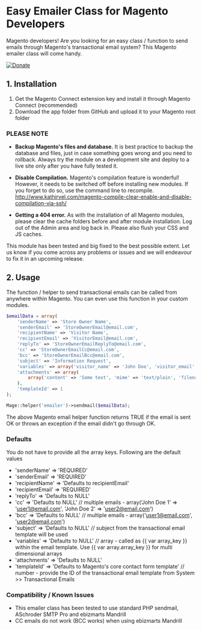 # Easy Emailer Class for Magento Developers

Magento developers! Are you looking for an easy class / function to send emails through Magento's transactional email system? This Magento emailer class will come handy.

[![Donate](https://www.paypalobjects.com/en_US/GB/i/btn/btn_donateCC_LG.gif)](https://www.paypal.com/cgi-bin/webscr?cmd=_s-xclick&hosted_button_id=YNKF9CGE3V5HJ)

## 1. Installation

1. Get the Magento Connect extension key and install it through Magento Connect (recommended)
2. Download the app folder from GitHub and upload it to your Magento root folder

### PLEASE NOTE

* **Backup Magento's files and database.** It is best practice to backup the database and files, just in case something goes wrong and you need to rollback. Always try the module on a development site and deploy to a live site only after you have fully tested it.

* **Disable Compilation.** Magento's compilation feature is wonderful! However, it needs to be switched off before installing new modules. If you forget to do so, use the command line to recompile. http://www.kathirvel.com/magento-compile-clear-enable-and-disable-compilation-via-ssh/

* **Getting a 404 error.** As with the installation of all Magento modules, please clear the cache folders before and after module installation. Log out of the Admin area and log back in. Please also flush your CSS and JS caches.

This module has been tested and big fixed to the best possible extent. Let us know if you come across any problems or issues and we will endeavour to fix it in an upcoming release.

## 2. Usage

The function / helper to send transactional emails can be called from anywhere within Magento. You can even use this function in your custom modules.

```php
$emailData = array(
    'senderName' => 'Store Owner Name',
    'senderEmail' => 'StoreOwnerEmail@email.com',
    'recipientName' => 'Visitor Name',
    'recipientEmail' => 'VisitorEmail@email.com',
    'replyTo' => 'StoreOwnerEmailReplyTo@email.com',
    'cc' => 'StoreOwnerEmailCc@email.com',
    'bcc' => 'StoreOwnerEmailBcc@email.com',
    'subject' => 'Information Request',
    'variables' => array('visitor_name' => 'John Doe', 'visitor_email' => 'john.doe@gmail.com', 'message' => 'A long paragraph'),
    'attachments' => array(
        array('content' => 'Some text', 'mime' => 'text/plain', 'filename' => 'Attachment.txt')
    ),
    'templateId' => 1
);

Mage::helper('emailer')->sendmail($emailData);
```

The above Magento email helper function returns TRUE if the email is sent OK or throws an exception if the email didn't go through OK.

### Defaults

You do not have to provide all the array keys. Following are the default values

* 'senderName' => 'REQUIRED'
* 'senderEmail' => 'REQUIRED'
* 'recipientName' => 'Defaults to recipientEmail'
* 'recipientEmail' => 'REQUIRED'
* 'replyTo' => 'Defaults to NULL'
* 'cc' => 'Defaults to NULL' // multiple emails - array('John Doe 1' => 'user1@email.com', 'John Doe 2' => 'user2@email.com')
* 'bcc' => 'Defaults to NULL' // multiple emails - array('user1@email.com', 'user2@email.com')
* 'subject' => 'Defaults to NULL' // subject from the transactional email template will be used
* 'variables' => 'Defaults to NULL' // array - called as {{ var array_key }} within the email template. Use {{ var array.array_key }} for multi dimensional arrays
* 'attachments' => 'Defaults to NULL'
* 'templateId' => 'Defaults to Magento's core contact form template' // number - provide the ID of the transactional email template from System >> Transactional Emails

### Compatibility / Known Issues

* This emailer class has been tested to use standard PHP sendmail, ASchroder SMTP Pro and ebizmarts Mandrill
* CC emails do not work (BCC works) when using ebizmarts Mandrill